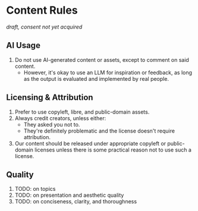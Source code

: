 # Content Rules
*draft, consent not yet acquired*

## AI Usage
1. Do not use AI-generated content or assets, except to comment on said content.
   - However, it's okay to use an LLM for inspiration or feedback, as long as
     the output is evaluated and implemented by real people.

## Licensing & Attribution
1. Prefer to use copyleft, libre, and public-domain assets.
2. Always credit creators, unless either:
   - They asked you not to.
   - They're definitely problematic and the license doesn't require attribution.
3. Our content should be released under appropriate copyleft or public-domain
   licenses unless there is some practical reason not to use such a license.

## Quality
1. TODO: on topics
2. TODO: on presentation and aesthetic quality
3. TODO: on conciseness, clarity, and thoroughness
